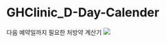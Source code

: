 # GHClinic_D-Day-Calender
다음 예약일까지 필요한 처방약 계산기
<img src="https://capsule-render.vercel.app/api?type=wave&color=auto&height=300&section=header&text=SeungjunNoh%20render&fontSize=90" />
